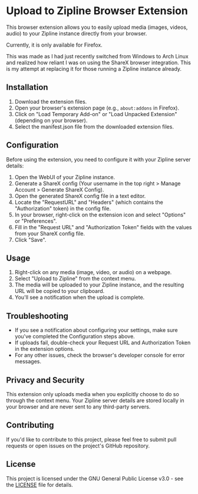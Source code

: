 # Upload to Zipline Browser Extension

This browser extension allows you to easily upload media (images, videos, audio) to your Zipline instance directly from your browser.

Currently, it is only available for Firefox. 

This was made as I had just recently switched from Windows to Arch Linux and realized how reliant I was on using the ShareX browser integration. This is my attempt at replacing it for those running a Zipline instance already.
## Installation

1. Download the extension files.
2. Open your browser's extension page (e.g., `about:addons` in Firefox).
3. Click on "Load Temporary Add-on" or "Load Unpacked Extension" (depending on your browser).
4. Select the manifest.json file from the downloaded extension files.

## Configuration

Before using the extension, you need to configure it with your Zipline server details:

1. Open the WebUI of your Zipline instance.
2. Generate a ShareX config (Your username in the top right > Manage Account > Generate ShareX Config).
3. Open the generated ShareX config file in a text editor.
4. Locate the "RequestURL" and "Headers" (which contains the "Authorization" token) in the config file.
5. In your browser, right-click on the extension icon and select "Options" or "Preferences".
6. Fill in the "Request URL" and "Authorization Token" fields with the values from your ShareX config file.
7. Click "Save".

## Usage

1. Right-click on any media (image, video, or audio) on a webpage.
2. Select "Upload to Zipline" from the context menu.
3. The media will be uploaded to your Zipline instance, and the resulting URL will be copied to your clipboard.
4. You'll see a notification when the upload is complete.

## Troubleshooting

- If you see a notification about configuring your settings, make sure you've completed the Configuration steps above.
- If uploads fail, double-check your Request URL and Authorization Token in the extension options.
- For any other issues, check the browser's developer console for error messages.

## Privacy and Security

This extension only uploads media when you explicitly choose to do so through the context menu. Your Zipline server details are stored locally in your browser and are never sent to any third-party servers.

## Contributing

If you'd like to contribute to this project, please feel free to submit pull requests or open issues on the project's GitHub repository.

## License

This project is licensed under the GNU General Public License v3.0 - see the [LICENSE](LICENSE) file for details.